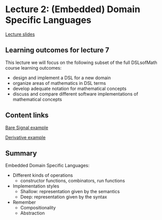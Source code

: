 # Lecture 2: (Embedded) Domain Specific Languages

[Lecture slides](https://rawgit.com/DSLsofMath/DSLsofMath/master/Lectures/07/slides.html)

## Learning outcomes for lecture 7

This lecture we will focus on the following subset of the full
DSLsofMath course learning outcomes:
* design and implement a DSL for a new domain
* organize areas of mathematics in DSL terms
* develop adequate notation for mathematical concepts
* discuss and compare different software implementations of mathematical concepts

## Content links

[Bare Signal example](ex1/BareSignalExample.lhs)

[Derivative example](ex1/Derivative.lhs)


## Summary

Embedded Domain Specific Languages:

* Different kinds of operations
    * constructor functions, combinators, run functions
* Implementation styles
    * Shallow: representation given by the semantics
    * Deep: representation given by the syntax
* Remember
    * Compositionality
    * Abstraction
